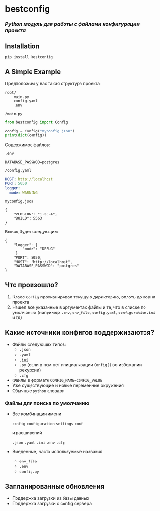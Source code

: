 # bestconfig
### *Python модуль для работы с файлами конфигурации проекта*

## Installation
```
pip install bestconfig
```

## A Simple Example
Предположим у вас такая структура проекта
```
root/
    main.py
    config.yaml
    .env
```
`/main.py`
```python
from bestconfig import Config

config = Config("myconfig.json")
print(dict(config))
```
Содержимое файлов:

`.env`
```editorconfig
DATABASE_PASSWOD=postgres
```
`/config.yaml`
```yaml
HOST: http://localhost
PORT: 5050
logger:
  mode: WARNING
```
`myconfig.json`
```editorconfig
{
    "VERSION": "1.23.4",
    "BUILD": 5563
}
```
Вывод будет следующим
```editorconfig
{
    "logger": {
        "mode": "DEBUG"       
     }
    "PORT": 5050,
    "HOST": "http://localhost",
    "DATABASE_PASSWOD": "postgres"
}
```
## Что произошло?
1. Класс `Config` просканировал текущую дирикторию, вплоть до корня проекта
2. Нашел все указанные в аргументах файлы и те, что в списке по умолчанию 
   (например `.env`, `env_file`, `config.yaml`, `configuration.ini` и тд)
   

## Какие источники конфигов поддерживаются?
- Файлы следующих типов:
  - `.json`
  - `.yaml`
  - `.ini`
  - `.py` (если в нем нет инициализации `Config()` во избежании рекурсии)
  - `.cfg`
- Файлы в формате `CONFIG_NAME=CONFIG_VALUE`
- Уже существующие и новые переменные окружения
- Обычные `python` словари


### Файлы для поиска по умолчанию
- Все комбинации имени
  
  `config` `configuration` `settings` `conf`
  
  и расширений
  
  `.json` `.yaml` `.ini` `.env` `.cfg`
- Выеденные, часто используемые названия
    - `env_file`
    - `.env`
    - `config.py`

## Запланированные обновления
- Поддержка загрузки из базы данных
- Поддержка загрузки с config сервера


